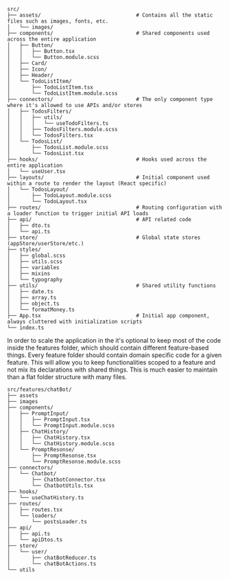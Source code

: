 ```
src/
├── assets/                               # Contains all the static files such as images, fonts, etc.
│   └── images/
├── components/                           # Shared components used across the entire application
│   ├── Button/
│   │   ├── Button.tsx
│   │   └── Button.module.scss
│   ├── Card/
│   ├── Icon/
│   ├── Header/
│   └── TodoListItem/
│       ├── TodoListItem.tsx
│       └── TodoListItem.module.scss
├── connectors/                           # The only component type where it's allowed to use APIs and/or stores
│   ├── TodosFilters/
│   │   ├── utils/
│   │   │   └── useTodoFilters.ts
│   │   ├── TodosFilters.module.scss
│   │   └── TodosFilters.tsx
│   └── TodosList/
│       ├── TodosList.module.scss
│       └── TodosList.tsx
├── hooks/                                # Hooks used across the entire application
│   └── useUser.tsx
├── layouts/                              # Initial component used within a route to render the layout (React specific)
│   └── TodosLayout/
│       ├── TodoLayout.module.scss
│       └── TodoLayout.tsx
├── routes/                               # Routing configuration with a loader function to trigger initial API loads
├── api/                                  # API related code
│   ├── dto.ts
│   └── api.ts
├── store/                                # Global state stores (appStore/userStore/etc.)
├── styles/
│   ├── global.scss
│   ├── utils.scss
│   ├── variables
│   ├── mixins
│   └── typography
├── utils/                                # Shared utility functions
│   ├── date.ts
│   ├── array.ts
│   ├── object.ts
│   └── formatMoney.ts
├── App.tsx                               # Initial app component, always cluttered with initialization scripts
└── index.ts
```

In order to scale the application in the it's optional to keep most of the code inside the features folder, which should contain different feature-based things. Every feature folder should contain domain specific code for a given feature. This will allow you to keep functionalities scoped to a feature and not mix its declarations with shared things. This is much easier to maintain than a flat folder structure with many files.

```
src/features/chatBot/
├── assets
├── images
├── components/
│   ├── PromptInput/
│   │   ├── PromptInput.tsx
│   │   └── PromptInput.module.scss
│   ├── ChatHistory/
│   │   ├── ChatHistory.tsx
│   │   └── ChatHistory.module.scss
│   └── PromptResonse/
│       ├── PromptResonse.tsx
│       └── PromptResonse.module.scss
├── connectors/
│   └── Chatbot/
│       ├── ChatbotConnector.tsx
│       └── ChatbotUtils.tsx
├── hooks/
│   └── useChatHistory.ts
├── routes/
│   ├── routes.tsx
│   └── loaders/
│       └── postsLoader.ts
├── api/
│   ├── api.ts
│   └── apiDtos.ts
├── store/
│   └── user/
│       ├── chatBotReducer.ts
│       └── chatBotActions.ts
└── utils
```
